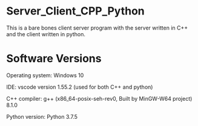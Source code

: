 # Server_Client_CPP_Python

This is a bare bones client server program with the server written in C++ and the client written in python.

# Software Versions

Operating system: Windows 10

IDE:  vscode version 1.55.2 (used for both C++ and python)

C++ compiler: g++ (x86_64-posix-seh-rev0, Built by MinGW-W64 project) 8.1.0

Python version: Python 3.7.5


